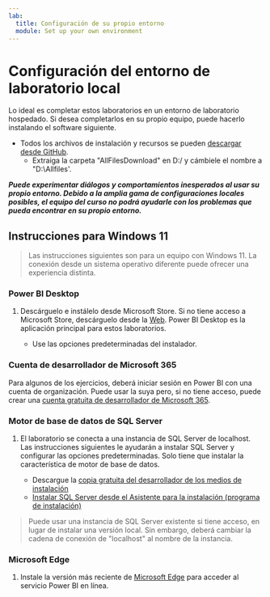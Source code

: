```yaml
---
lab:
  title: Configuración de su propio entorno
  module: Set up your own environment
---
```


# Configuración del entorno de laboratorio local

Lo ideal es completar estos laboratorios en un entorno de laboratorio hospedado. Si desea completarlos en su propio equipo, puede hacerlo instalando el software siguiente.

- Todos los archivos de instalación y recursos se pueden [descargar desde GitHub](https://github.com/MicrosoftLearning/PL-300-Microsoft-Power-BI-Data-Analyst/raw/Main/AllfilesDownload.zip).
  - Extraiga la carpeta "AllFilesDownload" en D:/ y cámbiele el nombre a "D:\Allfiles\'.

***Puede experimentar diálogos y comportamientos inesperados al usar su propio entorno. Debido a la amplia gama de configuraciones locales posibles, el equipo del curso no podrá ayudarle con los problemas que pueda encontrar en su propio entorno.***

## Instrucciones para Windows 11

> Las instrucciones siguientes son para un equipo con Windows 11. La conexión desde un sistema operativo diferente puede ofrecer una experiencia distinta.

### Power BI Desktop

1. Descárguelo e instálelo desde Microsoft Store. Si no tiene acceso a Microsoft Store, descárguelo desde la [Web](https://www.microsoft.com/download/details.aspx?id=58494). Power BI Desktop es la aplicación principal para estos laboratorios.

    - Use las opciones predeterminadas del instalador.

### Cuenta de desarrollador de Microsoft 365

Para algunos de los ejercicios, deberá iniciar sesión en Power BI con una cuenta de organización. Puede usar la suya pero, si no tiene acceso, puede crear una [cuenta gratuita de desarrollador de Microsoft 365](https://developer.microsoft.com/microsoft-365/dev-program).

### Motor de base de datos de SQL Server

1. El laboratorio se conecta a una instancia de SQL Server de localhost. Las instrucciones siguientes le ayudarán a instalar SQL Server y configurar las opciones predeterminadas. Solo tiene que instalar la característica de motor de base de datos.

    - Descargue la [copia gratuita del desarrollador de los medios de instalación](https://www.microsoft.com/sql-server/sql-server-downloads?SilentAuth=1&f=255&MSPPError=-2147217396&rtc=1)
    - [Instalar SQL Server desde el Asistente para la instalación (programa de instalación)](https://learn.microsoft.com/sql/database-engine/install-windows/install-sql-server-from-the-installation-wizard-setup)

> Puede usar una instancia de SQL Server existente si tiene acceso, en lugar de instalar una versión local. Sin embargo, deberá cambiar la cadena de conexión de "localhost" al nombre de la instancia.

### Microsoft Edge

1. Instale la versión más reciente de [Microsoft Edge](https://microsoft.com/edge) para acceder al servicio Power BI en línea.
